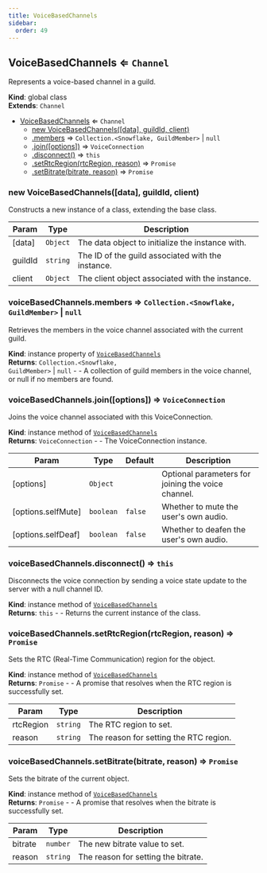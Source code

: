 ```yaml
---
title: VoiceBasedChannels
sidebar:
  order: 49
---
```




## VoiceBasedChannels ⇐ <code>Channel</code>
Represents a voice-based channel in a guild.

**Kind**: global class  
**Extends**: <code>Channel</code>  

* [VoiceBasedChannels](#VoiceBasedChannels) ⇐ <code>Channel</code>
    * [new VoiceBasedChannels([data], guildId, client)](#new_VoiceBasedChannels_new)
    * [.members](#VoiceBasedChannels+members) ⇒ <code>Collection.&lt;Snowflake, GuildMember&gt;</code> \| <code>null</code>
    * [.join([options])](#VoiceBasedChannels+join) ⇒ <code>VoiceConnection</code>
    * [.disconnect()](#VoiceBasedChannels+disconnect) ⇒ <code>this</code>
    * [.setRtcRegion(rtcRegion, reason)](#VoiceBasedChannels+setRtcRegion) ⇒ <code>Promise</code>
    * [.setBitrate(bitrate, reason)](#VoiceBasedChannels+setBitrate) ⇒ <code>Promise</code>

<a name="new_VoiceBasedChannels_new"></a>

### new VoiceBasedChannels([data], guildId, client)
Constructs a new instance of a class, extending the base class.


| Param | Type | Description |
| --- | --- | --- |
| [data] | <code>Object</code> | The data object to initialize the instance with. |
| guildId | <code>string</code> | The ID of the guild associated with the instance. |
| client | <code>Object</code> | The client object associated with the instance. |

<a name="VoiceBasedChannels+members"></a>

### voiceBasedChannels.members ⇒ <code>Collection.&lt;Snowflake, GuildMember&gt;</code> \| <code>null</code>
Retrieves the members in the voice channel associated with the current guild.

**Kind**: instance property of [<code>VoiceBasedChannels</code>](#VoiceBasedChannels)  
**Returns**: <code>Collection.&lt;Snowflake, GuildMember&gt;</code> \| <code>null</code> - - A collection of guild members in the voice channel, or null if no members are found.  
<a name="VoiceBasedChannels+join"></a>

### voiceBasedChannels.join([options]) ⇒ <code>VoiceConnection</code>
Joins the voice channel associated with this VoiceConnection.

**Kind**: instance method of [<code>VoiceBasedChannels</code>](#VoiceBasedChannels)  
**Returns**: <code>VoiceConnection</code> - - The VoiceConnection instance.  

| Param | Type | Default | Description |
| --- | --- | --- | --- |
| [options] | <code>Object</code> |  | Optional parameters for joining the voice channel. |
| [options.selfMute] | <code>boolean</code> | <code>false</code> | Whether to mute the user's own audio. |
| [options.selfDeaf] | <code>boolean</code> | <code>false</code> | Whether to deafen the user's own audio. |

<a name="VoiceBasedChannels+disconnect"></a>

### voiceBasedChannels.disconnect() ⇒ <code>this</code>
Disconnects the voice connection by sending a voice state update to the server with a null channel ID.

**Kind**: instance method of [<code>VoiceBasedChannels</code>](#VoiceBasedChannels)  
**Returns**: <code>this</code> - - Returns the current instance of the class.  
<a name="VoiceBasedChannels+setRtcRegion"></a>

### voiceBasedChannels.setRtcRegion(rtcRegion, reason) ⇒ <code>Promise</code>
Sets the RTC (Real-Time Communication) region for the object.

**Kind**: instance method of [<code>VoiceBasedChannels</code>](#VoiceBasedChannels)  
**Returns**: <code>Promise</code> - - A promise that resolves when the RTC region is successfully set.  

| Param | Type | Description |
| --- | --- | --- |
| rtcRegion | <code>string</code> | The RTC region to set. |
| reason | <code>string</code> | The reason for setting the RTC region. |

<a name="VoiceBasedChannels+setBitrate"></a>

### voiceBasedChannels.setBitrate(bitrate, reason) ⇒ <code>Promise</code>
Sets the bitrate of the current object.

**Kind**: instance method of [<code>VoiceBasedChannels</code>](#VoiceBasedChannels)  
**Returns**: <code>Promise</code> - - A promise that resolves when the bitrate is successfully set.  

| Param | Type | Description |
| --- | --- | --- |
| bitrate | <code>number</code> | The new bitrate value to set. |
| reason | <code>string</code> | The reason for setting the bitrate. |

